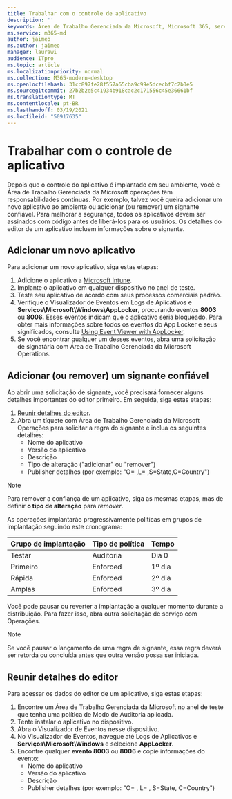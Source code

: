 ```yaml
---
title: Trabalhar com o controle de aplicativo
description: ''
keywords: Área de Trabalho Gerenciada da Microsoft, Microsoft 365, serviço, documentação
ms.service: m365-md
author: jaimeo
ms.author: jaimeo
manager: laurawi
audience: ITpro
ms.topic: article
ms.localizationpriority: normal
ms.collection: M365-modern-desktop
ms.openlocfilehash: 31cc897fe28f557a65cba9c99e5dcecbf7c2b0e5
ms.sourcegitcommit: 27b2b2e5c41934b918cac2c171556c45e36661bf
ms.translationtype: MT
ms.contentlocale: pt-BR
ms.lasthandoff: 03/19/2021
ms.locfileid: "50917635"
---
```

# <a name="work-with-app-control"></a>Trabalhar com o controle de aplicativo

Depois que o controle do aplicativo é implantado em seu ambiente, você e Área de Trabalho Gerenciada da Microsoft operações têm responsabilidades contínuas. Por exemplo, talvez você queira adicionar um novo aplicativo ao ambiente ou adicionar (ou remover) um signante confiável. Para melhorar a segurança, todos os aplicativos devem ser assinados com código antes de liberá-los para os usuários. Os detalhes do editor de um aplicativo incluem informações sobre o signante.


## <a name="add-a-new-app"></a>Adicionar um novo aplicativo

Para adicionar um novo aplicativo, siga estas etapas:

1. Adicione o aplicativo a [Microsoft Intune](/mem/intune/apps/apps-win32-app-management).
2. Implante o aplicativo em qualquer dispositivo no anel de teste. 
3. Teste seu aplicativo de acordo com seus processos comerciais padrão. 
4. Verifique o Visualizador de Eventos em Logs de Aplicativos e **Serviços\Microsoft\Windows\AppLocker**, procurando eventos **8003** ou **8006.** Esses eventos indicam que o aplicativo seria bloqueado. Para obter mais informações sobre todos os eventos do App Locker e seus significados, consulte [Using Event Viewer with AppLocker](/windows/security/threat-protection/windows-defender-application-control/applocker/using-event-viewer-with-applocker).
5. Se você encontrar qualquer um desses eventos, abra uma solicitação de signatária com Área de Trabalho Gerenciada da Microsoft Operations.

## <a name="add-or-remove-a-trusted-signer"></a>Adicionar (ou remover) um signante confiável

Ao abrir uma solicitação de signante, você precisará fornecer alguns detalhes importantes do editor primeiro. Em seguida, siga estas etapas:

1. [Reunir detalhes do editor](#gather-publisher-details).
2. Abra um tíquete com Área de Trabalho Gerenciada da Microsoft Operações para solicitar a regra do signante e inclua os seguintes detalhes:  
    - Nome do aplicativo 
    - Versão do aplicativo 
    - Descrição 
    - Tipo de alteração ("adicionar" ou "remover")  
    - Publisher detalhes (por exemplo: "O= <publisher name> ,L= <location> ,S=State,C=Country") 

> [!NOTE]
> Para remover a confiança de um aplicativo, siga as mesmas etapas, mas de definir **o tipo de alteração** para *remover*.

As operações implantarão progressivamente políticas em grupos de implantação seguindo este cronograma:


|Grupo de implantação  |Tipo de política  |Tempo  |
|---------|---------|---------|
|Testar     |  Auditoria       |  Dia 0       |
|Primeiro     | Enforced        | 1º dia        |
|Rápida     | Enforced        |  2º dia       |
|Amplas     | Enforced        |  3º dia       |


Você pode pausar ou reverter a implantação a qualquer momento durante a distribuição. Para fazer isso, abra outra solicitação de serviço com Operações.

> [!NOTE]
> Se você pausar o lançamento de uma regra de signante, essa regra deverá ser retorda ou concluída antes que outra versão possa ser iniciada.

## <a name="gather-publisher-details"></a>Reunir detalhes do editor

Para acessar os dados do editor de um aplicativo, siga estas etapas:

1. Encontre um Área de Trabalho Gerenciada da Microsoft no anel de teste que tenha uma política de Modo de Auditoria aplicada. 
2. Tente instalar o aplicativo no dispositivo.
3. Abra o Visualizador de Eventos nesse dispositivo. 
4. No Visualizador de Eventos, navegue até Logs de Aplicativos e **Serviços\Microsoft\Windows** e selecione **AppLocker**. 
5. Encontre qualquer **evento 8003** ou **8006** e copie informações do evento: 
    - Nome do aplicativo 
    - Versão do aplicativo 
    - Descrição 
    - Publisher detalhes (por exemplo: "O= <publisher name> , L= <location> , S=State, C=Country")